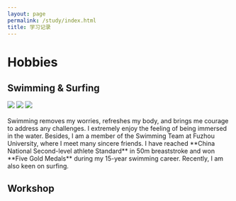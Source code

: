 ```yaml
---
layout: page
permalink: /study/index.html
title: 学习记录
---
```


# Hobbies

## Swimming & Surfing

<div class="third">
<img src="/images">
<img src="/images">
<img src="/images">
</div>
<br>Swimming removes my worries, refreshes my body, and brings me courage to address any challenges. I extremely enjoy the feeling of being immersed in the water. Besides, I am a member of the Swimming Team at Fuzhou University, where I meet many sincere friends. I have reached **China National Second-level athlete Standard** in 50m breaststroke and won **Five Gold Medals** during my 15-year swimming career. Recently, I am also keen on surfing.

## Workshop


